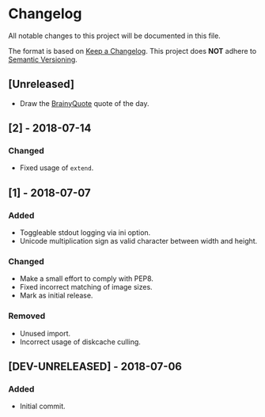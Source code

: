 # Changelog
All notable changes to this project will be documented in this file.

The format is based on [Keep a Changelog](http://keepachangelog.com/en/1.0.0/).
This project does **NOT** adhere to [Semantic Versioning](http://semver.org/spec/v2.0.0.html).

## [Unreleased]
- Draw the [BrainyQuote](https://www.brainyquote.com/) quote of the day.

## [2] - 2018-07-14
### Changed
- Fixed usage of `extend`.

## [1] - 2018-07-07
### Added
- Toggleable stdout logging via ini option.
- Unicode multiplication sign as valid character between width and height.

### Changed
- Make a small effort to comply with PEP8.
- Fixed incorrect matching of image sizes.
- Mark as initial release.

### Removed
- Unused import.
- Incorrect usage of diskcache culling.

## [DEV-UNRELEASED] - 2018-07-06
### Added
- Initial commit.
